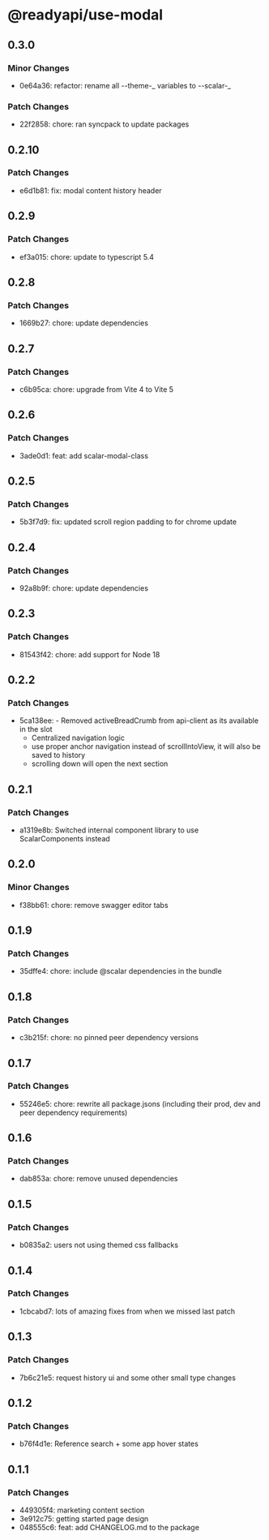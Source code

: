 # @readyapi/use-modal

## 0.3.0

### Minor Changes

- 0e64a36: refactor: rename all --theme-_ variables to --scalar-_

### Patch Changes

- 22f2858: chore: ran syncpack to update packages

## 0.2.10

### Patch Changes

- e6d1b81: fix: modal content history header

## 0.2.9

### Patch Changes

- ef3a015: chore: update to typescript 5.4

## 0.2.8

### Patch Changes

- 1669b27: chore: update dependencies

## 0.2.7

### Patch Changes

- c6b95ca: chore: upgrade from Vite 4 to Vite 5

## 0.2.6

### Patch Changes

- 3ade0d1: feat: add scalar-modal-class

## 0.2.5

### Patch Changes

- 5b3f7d9: fix: updated scroll region padding to for chrome update

## 0.2.4

### Patch Changes

- 92a8b9f: chore: update dependencies

## 0.2.3

### Patch Changes

- 81543f42: chore: add support for Node 18

## 0.2.2

### Patch Changes

- 5ca138ee: - Removed activeBreadCrumb from api-client as its available in the slot
  - Centralized navigation logic
  - use proper anchor navigation instead of scrollIntoView, it will also be saved to history
  - scrolling down will open the next section

## 0.2.1

### Patch Changes

- a1319e8b: Switched internal component library to use ScalarComponents instead

## 0.2.0

### Minor Changes

- f38bb61: chore: remove swagger editor tabs

## 0.1.9

### Patch Changes

- 35dffe4: chore: include @scalar dependencies in the bundle

## 0.1.8

### Patch Changes

- c3b215f: chore: no pinned peer dependency versions

## 0.1.7

### Patch Changes

- 55246e5: chore: rewrite all package.jsons (including their prod, dev and peer dependency requirements)

## 0.1.6

### Patch Changes

- dab853a: chore: remove unused dependencies

## 0.1.5

### Patch Changes

- b0835a2: users not using themed css fallbacks

## 0.1.4

### Patch Changes

- 1cbcabd7: lots of amazing fixes from when we missed last patch

## 0.1.3

### Patch Changes

- 7b6c21e5: request history ui and some other small type changes

## 0.1.2

### Patch Changes

- b76f4d1e: Reference search + some app hover states

## 0.1.1

### Patch Changes

- 449305f4: marketing content section
- 3e912c75: getting started page design
- 048555c6: feat: add CHANGELOG.md to the package
